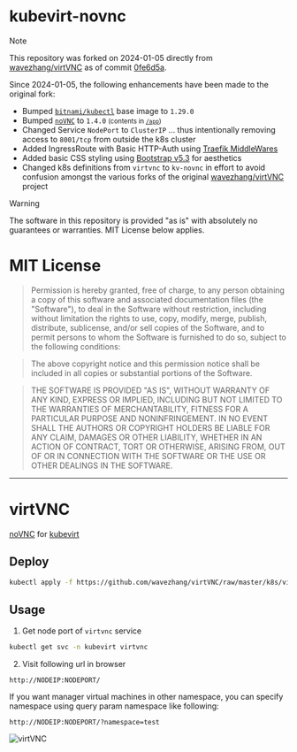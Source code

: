 # kubevirt-novnc

> [!NOTE]
> This repository was forked on 2024-01-05 directly from [wavezhang/virtVNC](https://github.com/wavezhang/virtVNC) as of commit [0fe6d5a](https://github.com/wavezhang/virtVNC/commit/0fe6d5a1ffdf9aed88dbd507f7b43a4cac5d343d).

Since 2024-01-05, the following enhancements have been made to the original fork:

  - Bumped [`bitnami/kubectl`](https://hub.docker.com/r/bitnami/kubectl) base image to `1.29.0`
  - Bumped [`noVNC`](https://github.com/novnc/noVNC/tree/master/app) to `1.4.0` <small>(contents in [`/app`](app))</small>
  - Changed Service `NodePort` to `ClusterIP` ... thus intentionally removing access to `8001/tcp` from outside the k8s cluster
  - Added IngressRoute with Basic HTTP-Auth using [Traefik MiddleWares](https://doc.traefik.io/traefik/middlewares/http/basicauth/)
  - Added basic CSS styling using [Bootstrap v5.3](https://getbootstrap.com/docs/5.3) for aesthetics 
  - Changed k8s definitions from `virtvnc` to `kv-novnc` in effort to avoid confusion amongst the various forks of the original [wavezhang/virtVNC](https://github.com/wavezhang/virtVNC) project

> [!WARNING]
> The software in this repository is provided "as is" with absolutely no guarantees or warranties. MIT License below applies.

# MIT License
> Permission is hereby granted, free of charge, to any person obtaining a copy
> of this software and associated documentation files (the "Software"), to deal
> in the Software without restriction, including without limitation the rights
> to use, copy, modify, merge, publish, distribute, sublicense, and/or sell
> copies of the Software, and to permit persons to whom the Software is
> furnished to do so, subject to the following conditions:

> The above copyright notice and this permission notice shall be included in all
> copies or substantial portions of the Software.

> THE SOFTWARE IS PROVIDED "AS IS", WITHOUT WARRANTY OF ANY KIND, EXPRESS OR
> IMPLIED, INCLUDING BUT NOT LIMITED TO THE WARRANTIES OF MERCHANTABILITY,
> FITNESS FOR A PARTICULAR PURPOSE AND NONINFRINGEMENT. IN NO EVENT SHALL THE
> AUTHORS OR COPYRIGHT HOLDERS BE LIABLE FOR ANY CLAIM, DAMAGES OR OTHER
> LIABILITY, WHETHER IN AN ACTION OF CONTRACT, TORT OR OTHERWISE, ARISING FROM,
> OUT OF OR IN CONNECTION WITH THE SOFTWARE OR THE USE OR OTHER DEALINGS IN THE
> SOFTWARE.

---

# virtVNC

[noVNC](https://github.com/novnc/noVNC) for [kubevirt](https://github.com/kubevirt/kubevirt)

## Deploy

```bash
kubectl apply -f https://github.com/wavezhang/virtVNC/raw/master/k8s/virtvnc.yaml
```

## Usage

1. Get node port of ```virtvnc``` service
```bash
kubectl get svc -n kubevirt virtvnc
```
2. Visit following url in browser
```
http://NODEIP:NODEPORT/
```

If you want manager virtual machines in other namespace, you can specify namespace using query param namespace like following:
```
http://NODEIP:NODEPORT/?namespace=test
```
![virtVNC](https://github.com/wavezhang/virtVNC/blob/master/virtvnc.gif?raw=true)
